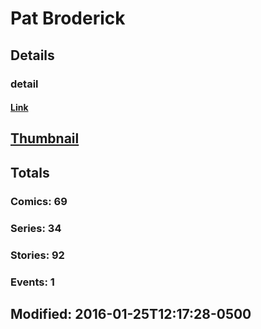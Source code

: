 # Pat  Broderick 
## Details
### detail
#### [Link](http://marvel.com/comics/creators/1185/pat_broderick?utm_campaign=apiRef&utm_source=225578a89fc76f3d20fbffda5d17a88d)
## [Thumbnail](http://i.annihil.us/u/prod/marvel/i/mg/b/40/image_not_available.jpg)
## Totals
### Comics: 69
### Series: 34
### Stories: 92
### Events: 1
## Modified: 2016-01-25T12:17:28-0500
